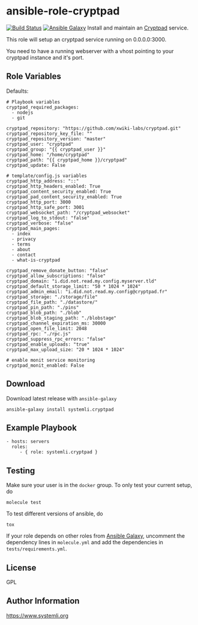 # ansible-role-cryptpad

[![Build Status](https://travis-ci.org/systemli/ansible-role-cryptpad.svg?branch=master)](https://travis-ci.org/systemli/ansible-role-cryptpad) [![Ansible Galaxy](http://img.shields.io/badge/ansible--galaxy-cryptpad-blue.svg)](https://galaxy.ansible.com/systemli/cryptpad/)
Install and maintain an [Cryptpad](https://cryptpad.fr/) service.

This role will setup an cryptpad service running on 0.0.0.0:3000.

You need to have a running webserver with a vhost pointing to your cryptpad instance and it's port. 

## Role Variables

Defaults:

    # Playbook variables
    cryptpad_required_packages:
      - nodejs
      - git
    
    cryptpad_repository: "https://github.com/xwiki-labs/cryptpad.git"
    cryptpad_repository_key_file: ""
    cryptpad_repository_version: "master"
    cryptpad_user: "cryptpad"
    cryptpad_group: "{{ cryptpad_user }}"
    cryptpad_home: "/home/cryptpad"
    cryptpad_path: "{{ cryptpad_home }}/cryptpad"
    cryptpad_update: False
    
    # template/config.js variables
    cryptpad_http_address: "::"
    cryptpad_http_headers_enabled: True
    cryptpad_content_security_enabled: True
    cryptpad_pad_content_security_enabled: True
    cryptpad_http_port: 3000
    cryptpad_http_safe_port: 3001
    cryptpad_websocket_path: "/cryptpad_websocket"
    cryptpad_log_to_stdout: "false"
    cryptpad_verbose: "false"
    cryptpad_main_pages:
      - index
      - privacy
      - terms
      - about
      - contact
      - what-is-cryptpad
    
    cryptpad_remove_donate_button: "false"
    cryptpad_allow_subscriptions: "false"
    cryptpad_domain: "i.did.not.read.my.config.myserver.tld"
    cryptpad_default_storage_limit: "50 * 1024 * 1024"
    cryptpad_admin_email: "i.did.not.read.my.config@cryptpad.fr"
    cryptpad_storage: "./storage/file"
    cryptpad_file_path: "./datastore/"
    cryptpad_pin_path: "./pins"
    cryptpad_blob_path: "./blob"
    cryptpad_blob_staging_path: "./blobstage"
    cryptpad_channel_expiration_ms: 30000
    cryptpad_open_file_limit: 2048
    cryptpad_rpc: "./rpc.js"
    cryptpad_suppress_rpc_errors: "false"
    cryptpad_enable_uploads: "true"
    cryptpad_max_upload_size: "20 * 1024 * 1024"
    
    # enable monit service monitoring
    cryptpad_monit_enabled: False

## Download


Download latest release with `ansible-galaxy`

	ansible-galaxy install systemli.cryptpad

## Example Playbook


    - hosts: servers
      roles:
         - { role: systemli.cryptpad }



## Testing

Make sure your user is in the `docker` group. To only test your current setup, do

    molecule test

To test different versions of ansible, do

    tox

If your role depends on other roles from [Ansible Galaxy](https://galaxy.ansible.com/), uncomment the dependency lines in `molecule.yml` and add the dependencies in `tests/requirements.yml`.

## License

GPL

## Author Information

https://www.systemli.org
